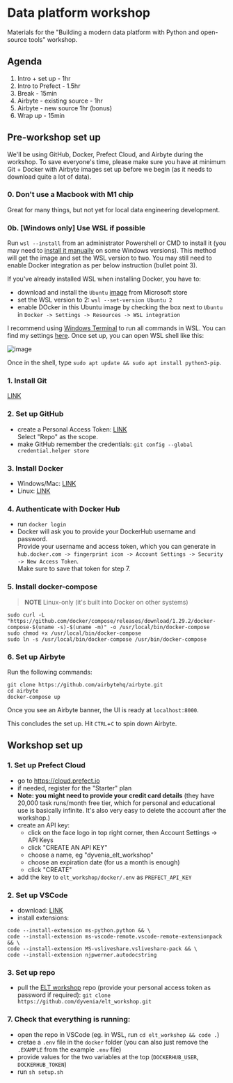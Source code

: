 # Data platform workshop
Materials for the "Building a modern data platform with Python and open-source tools" workshop.

## Agenda
1. Intro + set up - 1hr
2. Intro to Prefect - 1.5hr
3. Break - 15min
4. Airbyte - existing source - 1hr
5. Airbyte - new source 1hr (bonus)
6. Wrap up - 15min

## Pre-workshop set up
We'll be using GitHub, Docker, Prefect Cloud, and Airbyte during the workshop. To save everyone's time, please make sure you have at minimum Git + Docker with Airbyte images set up before we begin (as it needs to download quite a lot of data).

### 0. Don't use a Macbook with M1 chip
Great for many things, but not yet for local data engineering development. 

### 0b. [Windows only] Use WSL if possible
Run `wsl --install` from an administrator Powershell or CMD to install it (you may need to [install it manually](https://docs.microsoft.com/en-us/windows/wsl/install-manual) on some Windows versions). This method will get the image and set the WSL version to two. You may still need to enable Docker integration as per below instruction (bullet point 3).

If you've already installed WSL when installing Docker, you have to:
- download and install the `Ubuntu` [image](https://www.microsoft.com/store/productId/9NBLGGH4MSV6) from Microsoft store
- set the WSL version to 2: `wsl --set-version Ubuntu 2`
- enable DOcker in this Ubuntu image by checking the box next to `Ubuntu` in `Docker -> Settings -> Resources -> WSL integration`

I recommend using [Windows Terminal](https://aka.ms/terminal) to run all commands in WSL. You can find my settings [here](https://gist.github.com/Trymzet/0e59608c6ed85f4d7808ee2cf57b67b7). Once set up, you can open WSL shell like this:

![image](https://user-images.githubusercontent.com/23084949/150587554-a7bc4412-914d-4496-bb36-2398f1456009.png)

Once in the shell, type `sudo apt update && sudo apt install python3-pip`.


### 1. Install Git
[LINK](https://git-scm.com/downloads)

### 2. Set up GitHub
- create a Personal Access Token: [LINK](https://docs.github.com/en/authentication/keeping-your-account-and-data-secure/creating-a-personal-access-token)  
Select "Repo" as the scope.
- make GitHub remember the credentials: `git config --global credential.helper store`

### 3. Install Docker
- Windows/Mac: [LINK](https://docs.docker.com/get-docker/)
- Linux: [LINK](https://docs.docker.com/engine/install/#server)

### 4. Authenticate with Docker Hub
- run `docker login`
- Docker will ask you to provide your DockerHub username and password.  
Provide your username and access token, which you can generate in `hub.docker.com -> fingerprint icon -> Account Settings -> Security -> New Access Token`.  
Make sure to save that token for step 7.

### 5. Install docker-compose
> **NOTE** Linux-only (it's built into Docker on other systems)
```
sudo curl -L "https://github.com/docker/compose/releases/download/1.29.2/docker-compose-$(uname -s)-$(uname -m)" -o /usr/local/bin/docker-compose
sudo chmod +x /usr/local/bin/docker-compose
sudo ln -s /usr/local/bin/docker-compose /usr/bin/docker-compose
```

### 6. Set up Airbyte
Run the following commands:
```
git clone https://github.com/airbytehq/airbyte.git
cd airbyte
docker-compose up
```

Once you see an Airbyte banner, the UI is ready at `localhost:8000`.

This concludes the set up. Hit `CTRL`+`C` to spin down Airbyte.


## Workshop set up
### 1. Set up Prefect Cloud
- go to https://cloud.prefect.io
- if needed, register for the "Starter" plan
- **Note: you might need to provide your credit card details** (they have 20,000 task runs/month free tier, which for personal and educational use is basically infinite. It's also very easy to delete the account after the workshop.)
- create an API key:
    - click on the face logo in top right corner, then Account Settings -> API Keys
    - click "CREATE AN API KEY"
    - choose a name, eg "dyvenia_elt_workshop"
    - choose an expiration date (for us a month is enough)
    - click "CREATE"
- add the key to `elt_workshop/docker/.env` as `PREFECT_API_KEY`

### 2. Set up VSCode
- download: [LINK](https://code.visualstudio.com/download)
- install extensions:
```
code --install-extension ms-python.python && \
code --install-extension ms-vscode-remote.vscode-remote-extensionpack && \
code --install-extension MS-vsliveshare.vsliveshare-pack && \
code --install-extension njpwerner.autodocstring
```


### 3. Set up repo
- pull the [ELT workshop](https://github.com/dyvenia/elt_workshop) repo (provide your personal access token as password if required): `git clone https://github.com/dyvenia/elt_workshop.git`

### 7. Check that everything is running:
- open the repo in VSCode (eg. in WSL, run `cd elt_workshop && code .`)
- cretae a `.env` file in the `docker` folder (you can also just remove the `.EXAMPLE` from the example `.env` file)
- provide values for the two variables at the top (`DOCKERHUB_USER`, `DOCKERHUB_TOKEN`)
- run `sh setup.sh`
